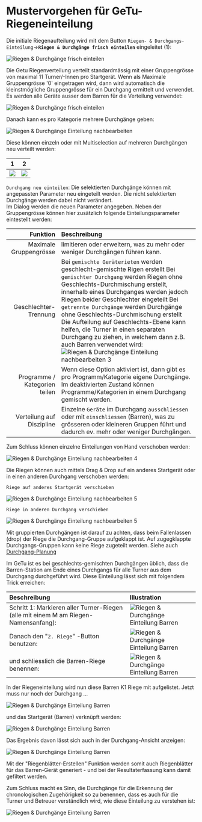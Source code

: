 # Mustervorgehen für GeTu-Riegeneinteilung

Die initiale Riegenaufteilung wird mit dem Button `Riegen- & Durchgangs-Einteilung`-&gt;**`Riegen & Durchgänge frisch einteilen`** eingeleitet \(1\):

![Riegen &amp; Durchg&#xE4;nge frisch einteilen](/assets/suggest-riegen-planning.png)

Die Getu Riegenverteilung verteilt standardmässig mit einer Gruppengrösse von maximal 11 Turner/-Innen pro Startgerät. Wenn als Maximale Gruppengrösse '0' eingetragen wird, dann wird automatisch die kleinstmögliche Gruppengrösse für ein Durchgang ermittelt und verwendet. Es werden alle Geräte ausser dem Barren für die Verteilung verwendet:

![Riegen &amp; Durchg&#xE4;nge frisch einteilen](/assets/riegen-einteilen-dlg.png)

Danach kann es pro Kategorie mehrere Durchgänge geben:

![Riegen &amp; Durchg&#xE4;nge Einteilung nachbearbeiten](/assets/getu-planning-edit.png)

Diese können einzeln oder mit Multiselection auf mehreren Durchgängen neu verteilt werden:

| 1 | 2 |
| :---: | :---: |
| ![](/assets/getu-durchgang-partial-replanning.png) | ![](/assets/getu-durchgang-partial-replanning-options.png) |

`Durchgang neu einteilen`: Die selektierten Durchgänge können mit angepassten Parameter neu eingeteilt werden. Die nicht selektierten Durchgänge werden dabei nicht verändert.  
 Im Dialog werden die neuen Parameter angegeben. Neben der Gruppengrösse können hier zusätzlich folgende Einteilungsparameter eintestellt werden:

| Funktion | Beschreibung |
| ---: | :--- |
| Maximale Gruppengrösse | limitieren oder erweitern, was zu mehr oder weniger Durchgängen führen kann. |
| Geschlechter-Trennung | Bei `gemischte Geräterieten` werden geschlecht-gemischte Rigen erstellt Bei `gemischter Durchgang` werden Riegen ohne Geschlechts-Durchmischung erstellt, innerhalb eines Durchganges werden jedoch Riegen beider Geschlechter eingeteilt Bei `getrennte Durchgänge` werden Durchgänge ohne Geschlechts-Durchmischung erstellt  Die Aufteilung auf Geschlechts-Ebene kann helfen, die Turner in einen separaten Durchgang zu ziehen, in welchem dann z.B. auch Barren verwendet wird: ![Riegen &amp; Durchg&#xE4;nge Einteilung nachbearbeiten 3](/assets/getu-durchgang-partial-replanning-barren.png) |
| Programme / Kategorien teilen | Wenn diese Option aktiviert ist, dann gibt es pro Programm/Kategorie eigene Durchgänge. Im deaktivierten Zustand können Programme/Kategorien in einem Durchgang gemischt werden. |
| Verteilung auf Diszipline | Einzelne `Geräte` im Durchgang `ausschliessen` oder mit `einschliessen` \(Barren\), was zu grösseren oder kleineren Gruppen führt und dadurch ev. mehr oder weniger Durchgängen. |

Zum Schluss können einzelne Einteilungen von Hand verschoben werden:

![Riegen &amp; Durchg&#xE4;nge Einteilung nachbearbeiten 4](/assets/getu-durchgang-partial-replanning-moves.png)

Die Riegen können auch mittels Drag & Drop auf ein anderes Startgerät oder in einen anderen Durchgang verschoben werden:

`Riege auf anderes Startgerät verschieben`

![Riegen &amp; Durchg&#xE4;nge Einteilung nachbearbeiten 5](/assets/drag-drop-startgeraetriege.gif)

`Riege in anderen Durchgang verschieben`

![Riegen &amp; Durchg&#xE4;nge Einteilung nachbearbeiten 5](/assets/drag-drop-durchg.gif)

Mit gruppierten Durchgängen ist darauf zu achten, dass beim Fallenlassen \(drop\) der Riege die Durchgang-Gruppe aufgeklappt ist. Auf zugegklappte Durchgangs-Gruppen kann keine Riege zugeteilt werden. Siehe auch [Durchgang-Planung](durchgang-planung.md)

Im GeTu ist es bei geschlechts-gemischten Durchgängen üblich, dass die Barren-Station am Ende eines Durchgangs für alle Turner aus dem Durchgang durchgeführt wird. Diese Einteilung lässt sich mit folgendem Trick erreichen:

| Beschreibung | Illustration |
| :--- | :--- |
| Schritt 1: Markieren aller Turner-Riegen \(alle mit einem M am Riegen-Namensanfang\): | ![Riegen &amp; Durchg&#xE4;nge Einteilung Barren](/assets/getu-planning-barren.png) |
| Danach den "`2. Riege`" -Button benutzen: | ![Riegen &amp; Durchg&#xE4;nge Einteilung Barren](/assets/getu-planning-barren-zweite-riege.png) |
| und schliesslich die Barren-Riege benennen: | ![Riegen &amp; Durchg&#xE4;nge Einteilung Barren](/assets/zweite-riege-rename.png) |

In der Riegeneinteilung wird nun diese Barren K1 Riege mit aufgelistet. Jetzt muss nur noch der Durchgang ...

![Riegen &amp; Durchg&#xE4;nge Einteilung Barren](/assets/getu-planning-barren-assign-durchgang.png)

und das Startgerät \(Barren\) verknüpft werden:

![Riegen &amp; Durchg&#xE4;nge Einteilung Barren](/assets/getu-planning-barren-assign-startgeraet.png)

Das Ergebnis davon lässt sich auch in der Durchgang-Ansicht anzeigen:

![Riegen &amp; Durchg&#xE4;nge Einteilung Barren](/assets/getu-durchgang-partial-replanning-barren-finsih.png)

Mit der "Riegenblätter-Erstellen" Funktion werden somit auch Riegenblätter für das Barren-Gerät generiert - und bei der Resultaterfassung kann damit gefiltert werden.

Zum Schluss macht es Sinn, die Durchgänge für die Erkennung der chronologischen Zugehörigkeit so zu benennen, dass es auch für die Turner und Betreuer verständlich wird, wie diese Einteilung zu verstehen ist:

![Riegen &amp; Durchg&#xE4;nge Einteilung Barren](/assets/getu-durchgang-naming.png)

